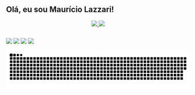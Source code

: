 ## Olá, eu sou Maurício Lazzari!
<div align="center">
  <a href="https://github.com/codelazz">
  <img height="180em" src="https://github-readme-stats.vercel.app/api?username=codelazz&show_icons=true&theme=dracula&include_all_commits=true&count_private=true"/>
  <img height="180em" src="https://github-readme-stats.vercel.app/api/top-langs/?username=codelazz&layout=compact&langs_count=7&theme=dracula"/>
</div>
  
  ##
 
<div> 
  <a href="https://instagram.com/mauriciolazz" target="_blank"><img src="https://img.shields.io/badge/-Instagram-%23E4405F?style=for-the-badge&logo=instagram&logoColor=white" target="_blank"></a>
 <a href="https://discord.gg/wagxzStdcR" target="_blank"><img src="https://img.shields.io/badge/Discord-7289DA?style=for-the-badge&logo=discord&logoColor=white" target="_blank"></a> 
  <a href = "mailto:mauricio.j.lazzari@gmail.com"><img src="https://img.shields.io/badge/-Gmail-%23333?style=for-the-badge&logo=gmail&logoColor=white" target="_blank"></a>
  <a href="https://www.linkedin.com/in/mauricio-lazzari-2b63a912b" target="_blank"><img src="https://img.shields.io/badge/-LinkedIn-%230077B5?style=for-the-badge&logo=linkedin&logoColor=white" target="_blank"></a> 
 
  ![Snake animation](https://github.com/codelazz/codelazz/blob/output/github-contribution-grid-snake.svg)
 
</div>
